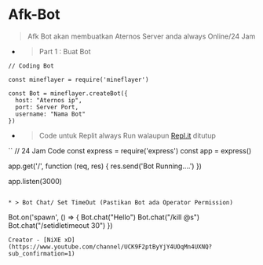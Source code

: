 # Afk-Bot
> Afk Bot akan membuatkan Aternos Server anda always Online/24 Jam
* > Part 1 : Buat Bot
```
// Coding Bot

const mineflayer = require('mineflayer')

const Bot = mineflayer.createBot({
  host: "Aternos ip",
  port: Server Port,
  username: "Nama Bot"
})
```
* > Code untuk Replit always Run walaupun [Repl.it](https://replit.com) ditutup

``
// 24 Jam Code
const express = require('express')
const app = express()

app.get('/', function (req, res) {
  res.send('Bot Running....')
})

app.listen(3000)
```

* > Bot Chat/ Set TimeOut (Pastikan Bot ada Operator Permission)
```
Bot.on('spawn', () => {
  Bot.chat("Hello")
  Bot.chat("/kill @s")
  Bot.chat("/setidletimeout 30")
})
```
Creator - [NiXE xD](https://www.youtube.com/channel/UCK9F2ptByYjY4UOqMn4UXNQ?sub_confirmation=1)
